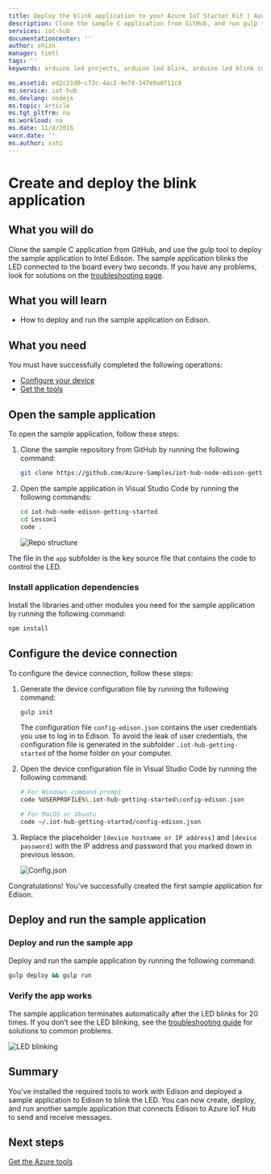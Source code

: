 ```yaml
---
title: Deploy the blink application to your Azure IoT Starter Kit | Azure
description: Clone the sample C application from GitHub, and run gulp to deploy this application to your Intel Edison board. This sample application blinks the LED connected to the board every two seconds.
services: iot-hub
documentationcenter: ''
author: shizn
manager: timtl
tags: ''
keywords: arduino led projects, arduino led blink, arduino led blink code, arduino blink program, arduino blink example

ms.assetid: ed2c21d0-c72c-4ac2-9e70-347e9a0711c0
ms.service: iot-hub
ms.devlang: nodejs
ms.topic: article
ms.tgt_pltfrm: na
ms.workload: na
ms.date: 11/8/2016
wacn.date: ''
ms.author: xshi
---
```


# Create and deploy the blink application
## What you will do
Clone the sample C application from GitHub, and use the gulp tool to deploy the sample application to Intel Edison. The sample application blinks the LED connected to the board every two seconds. If you have any problems, look for solutions on the [troubleshooting page][troubleshooting].

## What you will learn
* How to deploy and run the sample application on Edison.

## What you need
You must have successfully completed the following operations:

* [Configure your device][configure-your-device]
* [Get the tools][get-the-tools]

## Open the sample application
To open the sample application, follow these steps:

1. Clone the sample repository from GitHub by running the following command:

   ```bash
   git clone https://github.com/Azure-Samples/iot-hub-node-edison-getting-started.git
   ```
2. Open the sample application in Visual Studio Code by running the following commands:

   ```bash
   cd iot-hub-node-edison-getting-started
   cd Lesson1
   code .
   ```

   ![Repo structure][repo-structure]

The file in the `app` subfolder is the key source file that contains the code to control the LED.

### Install application dependencies
Install the libraries and other modules you need for the sample application by running the following command:

```bash
npm install
```

## Configure the device connection
To configure the device connection, follow these steps:

1. Generate the device configuration file by running the following command:

   ```bash
   gulp init
   ```

   The configuration file `config-edison.json` contains the user credentials you use to log in to Edison. To avoid the leak of user credentials, the configuration file is generated in the subfolder `.iot-hub-getting-started` of the home folder on your computer.

2. Open the device configuration file in Visual Studio Code by running the following command:

   ```bash
   # For Windows command prompt
   code %USERPROFILE%\.iot-hub-getting-started\config-edison.json

   # For MacOS or Ubuntu
   code ~/.iot-hub-getting-started/config-edison.json
   ```

3. Replace the placeholder `[device hostname or IP address]` and `[device password]` with the IP address and password that you marked down in previous lesson.

   ![Config.json](./media/iot-hub-intel-edison-lessons/lesson1/vscode-config-mac.png)

Congratulations! You've successfully created the first sample application for Edison.

## Deploy and run the sample application

### Deploy and run the sample app
Deploy and run the sample application by running the following command:

```bash
gulp deploy && gulp run
```

### Verify the app works
The sample application terminates automatically after the LED blinks for 20 times. If you don’t see the LED blinking, see the [troubleshooting guide][troubleshooting] for solutions to common problems.

![LED blinking][led-blinking]

## Summary
You've installed the required tools to work with Edison and deployed a sample application to Edison to blink the LED. You can now create, deploy, and run another sample application that connects Edison to Azure IoT Hub to send and receive messages.

## Next steps
[Get the Azure tools][get-the-azure-tools]

<!-- Images and links -->

[troubleshooting]: ./iot-hub-intel-edison-kit-node-troubleshooting.md
[Configure-your-device]: ./iot-hub-intel-edison-kit-node-lesson1-configure-your-device.md
[get-the-tools]: ./iot-hub-intel-edison-kit-node-lesson1-get-the-tools-win32.md
[repo-structure]: ./media/iot-hub-intel-edison-lessons/lesson1/repo_structure.png
[led-blinking]: ./media/iot-hub-intel-edison-lessons/lesson1/led_blinking.png
[get-the-azure-tools]: ./iot-hub-intel-edison-kit-node-lesson2-get-azure-tools-win32.md